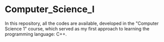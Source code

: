 # Computer_Science_I
In this repository, all the codes are available, developed in the "Computer Science 1" course, which served as my first approach to learning the programming language: C++.
